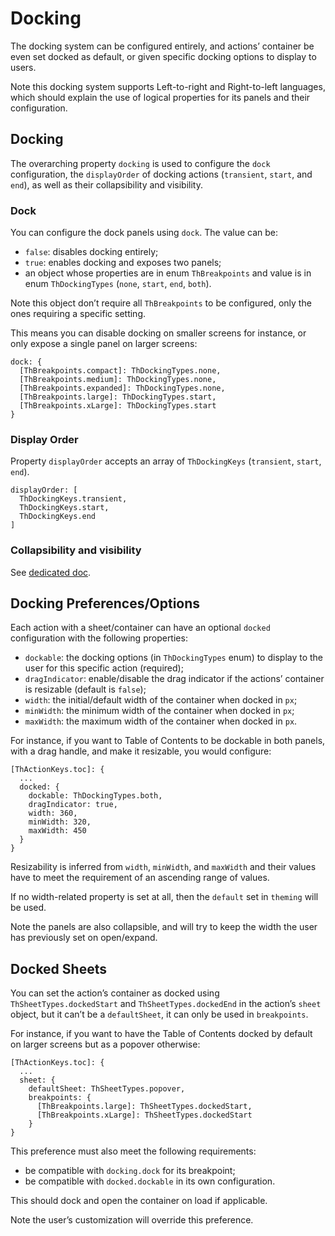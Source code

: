 # Docking

The docking system can be configured entirely, and actions’ container be even set docked as default, or given specific docking options to display to users.

Note this docking system supports Left-to-right and Right-to-left languages, which should explain the use of logical properties for its panels and their configuration.

## Docking

The overarching property `docking` is used to configure the `dock` configuration, the `displayOrder` of docking actions (`transient`, `start`, and `end`), as well as their collapsibility and visibility.

### Dock

You can configure the dock panels using `dock`. The value can be:

- `false`: disables docking entirely;
- `true`: enables docking and exposes two panels;
- an object whose properties are in enum `ThBreakpoints` and value is in enum `ThDockingTypes` (`none`, `start`, `end`, `both`).

Note this object don’t require all `ThBreakpoints` to be configured, only the ones requiring a specific setting.

This means you can disable docking on smaller screens for instance, or only expose a single panel on larger screens:

```
dock: {
  [ThBreakpoints.compact]: ThDockingTypes.none,
  [ThBreakpoints.medium]: ThDockingTypes.none,
  [ThBreakpoints.expanded]: ThDockingTypes.none,
  [ThBreakpoints.large]: ThDockingTypes.start,
  [ThBreakpoints.xLarge]: ThDockingTypes.start
}
```

### Display Order

Property `displayOrder` accepts an array of `ThDockingKeys` (`transient`, `start`, `end`).

```
displayOrder: [
  ThDockingKeys.transient,
  ThDockingKeys.start,
  ThDockingKeys.end
]
```

### Collapsibility and visibility

See [dedicated doc](./Collapsibility.md).

## Docking Preferences/Options

Each action with a sheet/container can have an optional `docked` configuration with the following properties:

- `dockable`: the docking options (in `ThDockingTypes` enum) to display to the user for this specific action (required);
- `dragIndicator`: enable/disable the drag indicator if the actions’ container is resizable (default is `false`);
- `width`: the initial/default width of the container when docked in `px`;
- `minWidth`: the minimum width of the container when docked in `px`;
- `maxWidth`: the maximum width of the container when docked in `px`.

For instance, if you want to Table of Contents to be dockable in both panels, with a drag handle, and make it resizable, you would configure:

```
[ThActionKeys.toc]: {
  ...
  docked: {
    dockable: ThDockingTypes.both,
    dragIndicator: true,
    width: 360,
    minWidth: 320,
    maxWidth: 450
  }
}
```

Resizability is inferred from `width`, `minWidth`, and `maxWidth` and their values have to meet the requirement of an ascending range of values. 

If no width-related property is set at all, then the `default` set in `theming` will be used.

Note the panels are also collapsible, and will try to keep the width the user has previously set on open/expand.

## Docked Sheets

You can set the action’s container as docked using `ThSheetTypes.dockedStart` and `ThSheetTypes.dockedEnd` in the action’s `sheet` object, but it can’t be a `defaultSheet`, it can only be used in `breakpoints`. 

For instance, if you want to have the Table of Contents docked by default on larger screens but as a popover otherwise:

```
[ThActionKeys.toc]: {
  ...
  sheet: {
    defaultSheet: ThSheetTypes.popover,
    breakpoints: {
      [ThBreakpoints.large]: ThSheetTypes.dockedStart,
      [ThBreakpoints.xLarge]: ThSheetTypes.dockedStart
    }
}
```

This preference must also meet the following requirements:

- be compatible with `docking.dock` for its breakpoint;
- be compatible with `docked.dockable` in its own configuration.

This should dock and open the container on load if applicable. 

Note the user’s customization will override this preference.